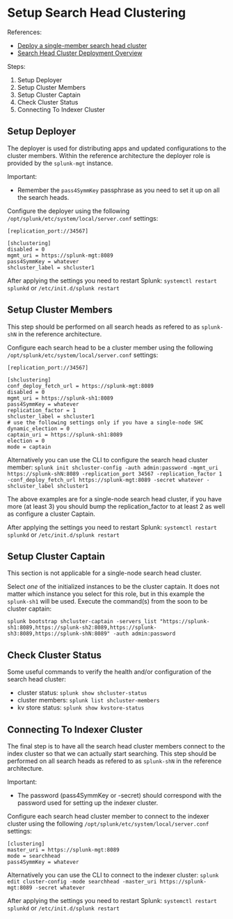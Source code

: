 # Setup Search Head Clustering

References:
- [Deploy a single-member search head cluster](https://docs.splunk.com/Documentation/Splunk/8.0.5/DistSearch/DeploysinglememberSHC)
- [Search Head Cluster Deployment Overview](https://docs.splunk.com/Documentation/Splunk/8.0.6/DistSearch/SHCdeploymentoverview)


Steps:
1. Setup Deployer
2. Setup Cluster Members
3. Setup Cluster Captain
4. Check Cluster Status
5. Connecting To Indexer Cluster


## Setup Deployer
The deployer is used for distributing apps and updated configurations to the cluster members.
Within the reference architecture the deployer role is provided by the `splunk-mgt` instance.

Important:
- Remember the `pass4SymmKey` passphrase as you need to set it up on all the search heads.

Configure the deployer using the following `/opt/splunk/etc/system/local/server.conf` settings:
```
[replication_port://34567]

[shclustering]
disabled = 0
mgmt_uri = https://splunk-mgt:8089
pass4SymmKey = whatever
shcluster_label = shcluster1
```

After applying the settings you need to restart Splunk: 
`systemctl restart splunkd` or `/etc/init.d/splunk restart`


## Setup Cluster Members
This step should be performed on all search heads as refered to as `splunk-shN` in the reference architecture.

Configure each search head to be a cluster member using the following `/opt/splunk/etc/system/local/server.conf` settings:
```
[replication_port://34567]

[shclustering]
conf_deploy_fetch_url = https://splunk-mgt:8089
disabled = 0
mgmt_uri = https://splunk-sh1:8089
pass4SymmKey = whatever
replication_factor = 1
shcluster_label = shcluster1
# use the following settings only if you have a single-node SHC
dynamic_election = 0
captain_uri = https://splunk-sh1:8089
election = 0
mode = captain
```

Alternatively you can use the CLI to configure the search head cluster member:
`splunk init shcluster-config -auth admin:password -mgmt_uri https://splunk-shN:8089 -replication_port 34567 -replication_factor 1 -conf_deploy_fetch_url https://splunk-mgt:8089 -secret whatever -shcluster_label shcluster1`

The above examples are for a single-node search head cluster, if you have more (at least 3) you should bump the replication_factor to at least 2 as well as configure a cluster Captain.

After applying the settings you need to restart Splunk:
`systemctl restart splunkd` or `/etc/init.d/splunk restart`


## Setup Cluster Captain
This section is not applicable for a single-node search head cluster.

Select *one* of the initialized instances to be the cluster captain. It does not matter which instance you select for this role, but in this example the `splunk-sh1` will be used. Execute the command(s) from the soon to be cluster captain:

`splunk bootstrap shcluster-captain -servers_list "https://splunk-sh1:8089,https://splunk-sh2:8089,https://splunk-sh3:8089,https://splunk-shN:8089" -auth admin:password`


## Check Cluster Status
Some useful commands to verify the health and/or configuration of the search head cluster:
- cluster status: `splunk show shcluster-status`
- cluster members: `splunk list shcluster-members`
- kv store status: `splunk show kvstore-status`


## Connecting To Indexer Cluster
The final step is to have all the search head cluster members connect to the index cluster so that we can actually start searching.
This step should be performed on all search heads as refered to as `splunk-shN` in the reference architecture.

Important:
- The password (pass4SymmKey or -secret) should correspond with the password used for setting up the indexer cluster.

Configure each search head cluster member to connect to the indexer cluster using the following `/opt/splunk/etc/system/local/server.conf` settings:
```
[clustering]
master_uri = https://splunk-mgt:8089
mode = searchhead
pass4SymmKey = whatever
```

Alternatively you can use the CLI to connect to the indexer cluster:
`splunk edit cluster-config -mode searchhead -master_uri https://splunk-mgt:8089 -secret whatever`

After applying the settings you need to restart Splunk:
`systemctl restart splunkd` or `/etc/init.d/splunk restart`
